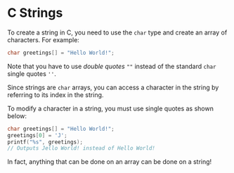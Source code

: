 # C Strings

To create a string in C, you need to use the `char` type and create an array of characters. For example:

```c
char greetings[] = "Hello World!";
```

Note that you have to use _double quotes_ `""` instead of the standard `char` single quotes `''`.

Since strings are `char` arrays, you can access a character in the string by referring to its index in the string.

To modify a character in a string, you must use single quotes as shown below:

```c
char greetings[] = "Hello World!";
greetings[0] = 'J';
printf("%s", greetings);
// Outputs Jello World! instead of Hello World!
```

In fact, anything that can be done on an array can be done on a string!